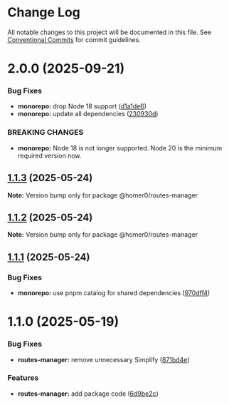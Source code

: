 # Change Log

All notable changes to this project will be documented in this file.
See [Conventional Commits](https://conventionalcommits.org) for commit guidelines.

# 2.0.0 (2025-09-21)

### Bug Fixes

- **monorepo:** drop Node 18 support ([d1a1de6](https://github.com/homer0/packages/commit/d1a1de6cec1fd378aa3d874a42f8579389eb3c02))
- **monorepo:** update all dependencies ([230930d](https://github.com/homer0/packages/commit/230930dfdde66cdeb22ab73501d2d4c67106b44d))

### BREAKING CHANGES

- **monorepo:** Node 18 is not longer supported. Node 20 is the minimum required version now.

## [1.1.3](https://github.com/homer0/packages/compare/@homer0/routes-manager@1.1.2...@homer0/routes-manager@1.1.3) (2025-05-24)

**Note:** Version bump only for package @homer0/routes-manager

## [1.1.2](https://github.com/homer0/packages/compare/@homer0/routes-manager@1.1.1...@homer0/routes-manager@1.1.2) (2025-05-24)

**Note:** Version bump only for package @homer0/routes-manager

## [1.1.1](https://github.com/homer0/packages/compare/@homer0/routes-manager@1.1.0...@homer0/routes-manager@1.1.1) (2025-05-24)

### Bug Fixes

- **monorepo:** use pnpm catalog for shared dependencies ([970dff4](https://github.com/homer0/packages/commit/970dff4d4f9e8bc019ee55f8031d0fc34c6a2774))

# 1.1.0 (2025-05-19)

### Bug Fixes

- **routes-manager:** remove unnecessary Simplify ([871bd4e](https://github.com/homer0/packages/commit/871bd4e66fa97603c8b6cab474ab552d30bc0f90))

### Features

- **routes-manager:** add package code ([6d9be2c](https://github.com/homer0/packages/commit/6d9be2cb9c27d46a64f70f180416923bd202b307))
